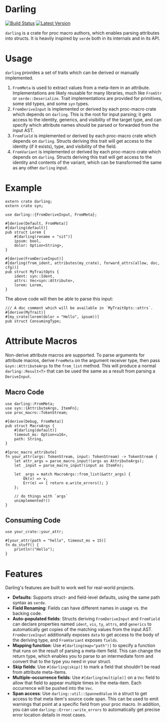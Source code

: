 Darling
=======

[![Build Status](https://travis-ci.org/TedDriggs/darling.svg?branch=master)](https://travis-ci.org/TedDriggs/darling)
[![Latest Version](https://img.shields.io/crates/v/darling.svg)](https://crates.io/crates/darling)

`darling` is a crate for proc macro authors, which enables parsing attributes into structs. It is heavily inspired by `serde` both in its internals and in its API.

# Usage
`darling` provides a set of traits which can be derived or manually implemented.

1. `FromMeta` is used to extract values from a meta-item in an attribute. Implementations are likely reusable for many libraries, much like `FromStr` or `serde::Deserialize`. Trait implementations are provided for primitives, some std types, and some `syn` types.
2. `FromDeriveInput` is implemented or derived by each proc-macro crate which depends on `darling`. This is the root for input parsing; it gets access to the identity, generics, and visibility of the target type, and can specify which attribute names should be parsed or forwarded from the input AST.
3. `FromField` is implemented or derived by each proc-macro crate which depends on `darling`. Structs deriving this trait will get access to the identity (if it exists), type, and visibility of the field.
4. `FromVariant` is implemented or derived by each proc-macro crate which depends on `darling`. Structs deriving this trait will get access to the identity and contents of the variant, which can be transformed the same as any other `darling` input.

# Example

```rust,ignore
extern crate darling;
extern crate syn;

use darling::{FromDeriveInput, FromMeta};

#[derive(Default, FromMeta)]
#[darling(default)]
pub struct Lorem {
    #[darling(rename = "sit")]
    ipsum: bool,
    dolor: Option<String>,
}

#[derive(FromDeriveInput)]
#[darling(from_ident, attributes(my_crate), forward_attrs(allow, doc, cfg))]
pub struct MyTraitOpts {
    ident: syn::Ident,
    attrs: Vec<syn::Attribute>,
    lorem: Lorem,
}
```

The above code will then be able to parse this input:

```rust,ignore
/// A doc comment which will be available in `MyTraitOpts::attrs`.
#[derive(MyTrait)]
#[my_crate(lorem(dolor = "Hello", ipsum))]
pub struct ConsumingType;
```

# Attribute Macros
Non-derive attribute macros are supported.
To parse arguments for attribute macros, derive `FromMeta` on the argument receiver type, then pass `&syn::AttributeArgs` to the `from_list` method.
This will produce a normal `darling::Result<T>` that can be used the same as a result from parsing a `DeriveInput`.

## Macro Code
```rust,ignore
use darling::FromMeta;
use syn::{AttributeArgs, ItemFn};
use proc_macro::TokenStream;

#[derive(Debug, FromMeta)]
pub struct MacroArgs {
    #[darling(default)]
    timeout_ms: Option<u16>,
    path: String,
}

#[proc_macro_attribute]
fn your_attr(args: TokenStream, input: TokenStream) -> TokenStream {
    let attr_args = parse_macro_input!(args as AttributeArgs);
    let _input = parse_macro_input!(input as ItemFn);

    let _args = match MacroArgs::from_list(&attr_args) {
        Ok(v) => v,
        Err(e) => { return e.write_errors(); }
    };

    // do things with `args`
    unimplemented!()
}
```

## Consuming Code
```rust,ignore
use your_crate::your_attr;

#[your_attr(path = "hello", timeout_ms = 15)]
fn do_stuff() {
    println!("Hello");
}
```

# Features
Darling's features are built to work well for real-world projects.

* **Defaults**: Supports struct- and field-level defaults, using the same path syntax as `serde`.
* **Field Renaming**: Fields can have different names in usage vs. the backing code.
* **Auto-populated fields**: Structs deriving `FromDeriveInput` and `FromField` can declare properties named `ident`, `vis`, `ty`, `attrs`, and `generics` to automatically get copies of the matching values from the input AST. `FromDeriveInput` additionally exposes `data` to get access to the body of the deriving type, and `FromVariant` exposes `fields`.
* **Mapping function**: Use `#[darling(map="path")]` to specify a function that runs on the result of parsing a meta-item field. This can change the return type, which enables you to parse to an intermediate form and convert that to the type you need in your struct.
* **Skip fields**: Use `#[darling(skip)]` to mark a field that shouldn't be read from attribute meta-items.
* **Multiple-occurrence fields**: Use `#[darling(multiple)]` on a `Vec` field to allow that field to appear multiple times in the meta-item. Each occurrence will be pushed into the `Vec`.
* **Span access**: Use `darling::util::SpannedValue` in a struct to get access to that meta item's source code span. This can be used to emit warnings that point at a specific field from your proc macro. In addition, you can use `darling::Error::write_errors` to automatically get precise error location details in most cases.
